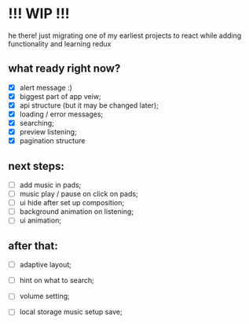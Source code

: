 # !!! WIP !!!

he there! just migrating one of my earliest projects to react while adding functionality and learning redux

## what ready right now?

- [x] alert message :)
- [x] biggest part of app veiw;
- [x] api structure (but it may be changed later);
- [x] loading / error messages;
- [x] searching;
- [x] preview listening;
- [x] pagination structure

## next steps:

- [ ] add music in pads;
- [ ] music play / pause on click on pads;
- [ ] ui hide after set up composition;
- [ ] background animation on listening;
- [ ] ui animation;

## after that:

- [ ] adaptive layout;
- [ ] hint on what to search;
- [ ] volume setting;
- [ ] local storage music setup save;
      
